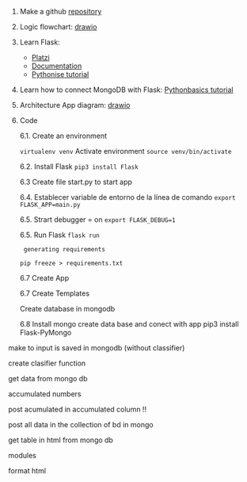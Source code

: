 1. Make a github [repository](https://github.com/isabelyb/apalabrados) 
2. Logic flowchart: [drawio](https://app.diagrams.net/)
3. Learn Flask: 
    * [Platzi](https://platzi.com/clases/flask/)
    * [Documentation](https://palletsprojects.com/p/flask/)
    * [Pythonise tutorial](https://pythonise.com/series/learning-flask/flask-application-structure)
4. Learn how to connect MongoDB with Flask:
    [Pythonbasics tutorial](https://pythonbasics.org/flask-mongodb/)
5. Architecture App diagram: [drawio](https://app.diagrams.net/)

6. Code  

    6.1. Create an environment 

    ```virtualenv venv```
    Activate environment
    ```source venv/bin/activate```

    6.2. Install Flask
    ```pip3 install Flask```
    
    6.3 Create file start.py to start app

    6.4. Establecer variable de entorno de la línea de comando
    ```export FLASK_APP=main.py```

    6.5. Strart debugger = on
    ```export FLASK_DEBUG=1```

    6.5. Run Flask
        ```flask run```

        generating requirements

    ```pip freeze > requirements.txt```


    6.7 Create App

    6.7 Create Templates

     Create database in mongodb

    6.8 Install mongo create data base and conect with app
    pip3 install Flask-PyMongo


make to input is saved in mongodb (without classifier)

create clasifier function

get data from mongo db

accumulated numbers

post acumulated in accumulated column !!

post all data in the collection of bd in mongo

get table in html from mongo db

modules

format html



